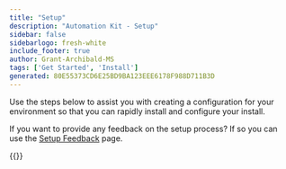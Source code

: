 ```yaml
---
title: "Setup"
description: "Automation Kit - Setup"
sidebar: false
sidebarlogo: fresh-white
include_footer: true
author: Grant-Archibald-MS
tags: ['Get Started', 'Install']
generated: 80E55373CD6E25BD9BA123EEE6178F988D711B3D
---
```


Use the steps below to assist you with creating a configuration for your environment so that you can rapidly install and configure your install.

If you want to provide any feedback on the setup process? If so you can use the [Setup Feedback](/en-gb/get-started/setup-feedback) page.

{{<questions name="/content/en-gb/get-started/setup.json" completed="Thank you for completing setup steps" showNavigationButtons=true locale="en-gb">}}

